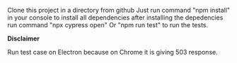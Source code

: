 Clone this project in a directory from github 
Just run command "npm install" in your console to install all dependencies
after installing the depedencies run command "npx cypress open" Or "npm run test" to run the tests. 

**Disclaimer**

Run test case on Electron because on Chrome it is giving 503 response. 
